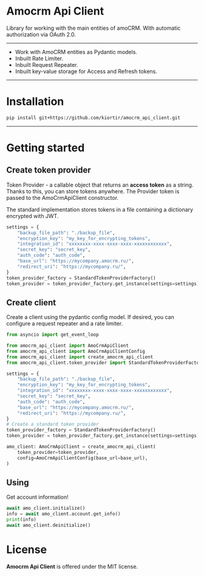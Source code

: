 # Amocrm Api Client

Library for working with the main entities of amoCRM. With automatic authorization via OAuth 2.0.

***
+ Work with AmoCRM entities as Pydantic models.
+ Inbuilt Rate Limiter.
+ Inbuilt Request Repeater.
+ Inbuilt key-value storage for  Access and  Refresh tokens.
***

# Installation
```bash
pip install git+https://github.com/kiortir/amocrm_api_client.git
```
***
# Getting started

##  Create token provider
Token Provider - a callable object that returns an **access token** as a string. Thanks to this, you can store tokens anywhere. The Provider token is passed to the AmoCrmApiClient constructor.

The standard implementation stores tokens in a file containing a dictionary encrypted with JWT.

```python
settings = {
    "backup_file_path": "./backup_file",
    "encryption_key": "my_key_for_encrypting_tokens",
    "integration_id": "xxxxxxxx-xxxx-xxxx-xxxx-xxxxxxxxxxxx",
    "secret_key": "secret_key",
    "auth_code": "auth_code",
    "base_url": "https://mycompany.amocrm.ru/",
    "redirect_uri": "https://mycompany.ru/",
}
token_provider_factory = StandardTokenProviderFactory()
token_provider = token_provider_factory.get_instance(settings=settings)
```

##  Create client 
Create a client using the pydantic config model.
If desired, you can configure a request repeater and a rate limiter.

```python
from asyncio import get_event_loop

from amocrm_api_client import AmoCrmApiClient
from amocrm_api_client import AmoCrmApiClientConfig
from amocrm_api_client import create_amocrm_api_client
from amocrm_api_client.token_provider import StandardTokenProviderFactory

settings = {
    "backup_file_path": "./backup_file",
    "encryption_key": "my_key_for_encrypting_tokens",
    "integration_id": "xxxxxxxx-xxxx-xxxx-xxxx-xxxxxxxxxxxx",
    "secret_key": "secret_key",
    "auth_code": "auth_code",
    "base_url": "https://mycompany.amocrm.ru/",
    "redirect_uri": "https://mycompany.ru/",
}
# Create a standard token provider
token_provider_factory = StandardTokenProviderFactory()
token_provider = token_provider_factory.get_instance(settings=settings)

amo_client: AmoCrmApiClient = create_amocrm_api_client(
	token_provider=token_provider,
	config=AmoCrmApiClientConfig(base_url=base_url),
)

```

## Using
Get account information!

```python
await amo_client.initialize()
info = await amo_client.account.get_info()
print(info)
await amo_client.deinitialize()

```

# License

__Amocrm Api Client__  is offered under the MIT license.
